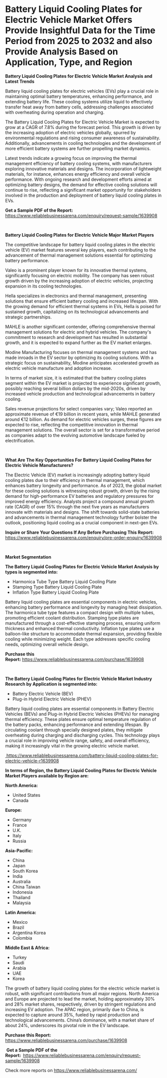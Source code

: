 <p><h1>Battery Liquid Cooling Plates for Electric Vehicle Market Offers Provide Insightful Data for the Time Period from 2025 to 2032 and also Provide Analysis Based on Application, Type, and Region</h1></p><p><strong>Battery Liquid Cooling Plates for Electric Vehicle Market Analysis and Latest Trends</strong></p>
<p><p>Battery liquid cooling plates for electric vehicles (EVs) play a crucial role in maintaining optimal battery temperatures, enhancing performance, and extending battery life. These cooling systems utilize liquid to effectively transfer heat away from battery cells, addressing challenges associated with overheating during operation and charging.</p><p>The Battery Liquid Cooling Plates for Electric Vehicle Market is expected to grow at a CAGR of 7.8% during the forecast period. This growth is driven by the increasing adoption of electric vehicles globally, spurred by environmental regulations and rising consumer awareness of sustainability. Additionally, advancements in cooling technologies and the development of more efficient battery systems are further propelling market dynamics.</p><p>Latest trends indicate a growing focus on improving the thermal management efficiency of battery cooling systems, with manufacturers exploring innovative materials and designs. The incorporation of lightweight materials, for instance, enhances energy efficiency and overall vehicle performance. With ongoing research and development efforts aimed at optimizing battery designs, the demand for effective cooling solutions will continue to rise, reflecting a significant market opportunity for stakeholders involved in the production and deployment of battery liquid cooling plates in EVs.</p></p>
<p><strong>Get a Sample PDF of the Report:&nbsp;</strong> <a href="https://www.reliablebusinessarena.com/enquiry/request-sample/1639908?utm_campaign=2137&utm_medium=2&utm_source=Github&utm_content=ia&utm_term=30032025&utm_id=battery-liquid-cooling-plates-for-electric-vehicle">https://www.reliablebusinessarena.com/enquiry/request-sample/1639908</a></p>
<p>&nbsp;</p>
<p><strong>Battery Liquid Cooling Plates for Electric Vehicle Major Market Players</strong></p>
<p><p>The competitive landscape for battery liquid cooling plates in the electric vehicle (EV) market features several key players, each contributing to the advancement of thermal management solutions essential for optimizing battery performance.</p><p>Valeo is a prominent player known for its innovative thermal systems, significantly focusing on electric mobility. The company has seen robust growth driven by the increasing adoption of electric vehicles, projecting expansion in its cooling technologies.</p><p>Hella specializes in electronics and thermal management, presenting solutions that ensure efficient battery cooling and increased lifespan. With the growing demand for efficient thermal systems in EVs, Hella is poised for sustained growth, capitalizing on its technological advancements and strategic partnerships.</p><p>MAHLE is another significant contender, offering comprehensive thermal management solutions for electric and hybrid vehicles. The company's commitment to research and development has resulted in substantial growth, and it is expected to expand further as the EV market enlarges.</p><p>Modine Manufacturing focuses on thermal management systems and has made inroads in the EV sector by optimizing its cooling solutions. With a strategic focus on sustainability, Modine anticipates accelerated growth as electric vehicle manufacture and adoption increase.</p><p>In terms of market size, it is estimated that the battery cooling plates segment within the EV market is projected to experience significant growth, possibly reaching several billion dollars by the mid-2020s, driven by increased vehicle production and technological advancements in battery cooling.</p><p>Sales revenue projections for select companies vary; Valeo reported an approximate revenue of €19 billion in recent years, while MAHLE generated around €12 billion. As demand for electric vehicles surges, these figures are expected to rise, reflecting the competitive innovation in thermal management solutions. The overall sector is set for a transformative period as companies adapt to the evolving automotive landscape fueled by electrification.</p></p>
<p>&nbsp;</p>
<p><strong>What Are The Key Opportunities For Battery Liquid Cooling Plates for Electric Vehicle Manufacturers?</strong></p>
<p><p>The Electric Vehicle (EV) market is increasingly adopting battery liquid cooling plates due to their efficiency in thermal management, which enhances battery longevity and performance. As of 2023, the global market for these cooling solutions is witnessing robust growth, driven by the rising demand for high-performance EV batteries and regulatory pressures for improved energy efficiency. Analysts project a compound annual growth rate (CAGR) of over 15% through the next five years as manufacturers innovate with materials and designs. The shift towards solid-state batteries and advancements in thermal management technology further bolster the outlook, positioning liquid cooling as a crucial component in next-gen EVs.</p></p>
<p><strong>Inquire or Share Your Questions If Any Before Purchasing This Report:</strong> <a href="https://www.reliablebusinessarena.com/enquiry/pre-order-enquiry/1639908?utm_campaign=2137&utm_medium=2&utm_source=Github&utm_content=ia&utm_term=30032025&utm_id=battery-liquid-cooling-plates-for-electric-vehicle">https://www.reliablebusinessarena.com/enquiry/pre-order-enquiry/1639908</a></p>
<p>&nbsp;</p>
<p><strong>Market Segmentation</strong></p>
<p><strong>The Battery Liquid Cooling Plates for Electric Vehicle Market Analysis by types is segmented into:</strong></p>
<p><ul><li>Harmonica Tube Type Battery Liquid Cooling Plate</li><li>Stamping Type Battery Liquid Cooling Plate</li><li>Inflation Type Battery Liquid Cooling Plate</li></ul></p>
<p><p>Battery liquid cooling plates are essential components in electric vehicles, enhancing battery performance and longevity by managing heat dissipation. The harmonica tube type features a compact design with multiple tubes, promoting efficient coolant distribution. Stamping type plates are manufactured through a cost-effective stamping process, ensuring uniform thickness and enhanced thermal conductivity. Inflation type plates use a balloon-like structure to accommodate thermal expansion, providing flexible cooling while minimizing weight. Each type addresses specific cooling needs, optimizing overall vehicle design.</p></p>
<p><strong>Purchase this Report:&nbsp;</strong><a href="https://www.reliablebusinessarena.com/purchase/1639908?utm_campaign=2137&utm_medium=2&utm_source=Github&utm_content=ia&utm_term=30032025&utm_id=battery-liquid-cooling-plates-for-electric-vehicle">https://www.reliablebusinessarena.com/purchase/1639908</a></p>
<p>&nbsp;</p>
<p><strong>The Battery Liquid Cooling Plates for Electric Vehicle Market Industry Research by Application is segmented into:</strong></p>
<p><ul><li>Battery Electric Vehicle (BEV)</li><li>Plug-in Hybrid Electric Vehicle (PHEV)</li></ul></p>
<p><p>Battery liquid cooling plates are essential components in Battery Electric Vehicles (BEVs) and Plug-in Hybrid Electric Vehicles (PHEVs) for managing thermal efficiency. These plates ensure optimal temperature regulation of the battery packs, enhancing performance and extending lifespan. By circulating coolant through specially designed plates, they mitigate overheating during charging and discharging cycles. This technology plays a crucial role in improving vehicle range, safety, and overall efficiency, making it increasingly vital in the growing electric vehicle market.</p></p>
<p><a href="https://www.reliablebusinessarena.com/battery-liquid-cooling-plates-for-electric-vehicle-r1639908?utm_campaign=2137&utm_medium=2&utm_source=Github&utm_content=ia&utm_term=30032025&utm_id=battery-liquid-cooling-plates-for-electric-vehicle">&nbsp;https://www.reliablebusinessarena.com/battery-liquid-cooling-plates-for-electric-vehicle-r1639908</a></p>
<p><strong>In terms of Region, the Battery Liquid Cooling Plates for Electric Vehicle Market Players available by Region are:</strong></p>
<p>
    <p> <strong> North America: </strong>
        <ul>
            <li>United States</li>
            <li>Canada</li>
        </ul>
        </p> 
    <p> <strong> Europe: </strong>
        <ul>
            <li>Germany</li>
            <li>France</li>
            <li>U.K.</li>
            <li>Italy</li>
            <li>Russia</li>
        </ul>
        </p> 
    <p> <strong> Asia-Pacific: </strong>
        <ul>
            <li>China</li>
            <li>Japan</li>
            <li>South Korea</li>
            <li>India</li>
            <li>Australia</li>
            <li>China Taiwan</li>
            <li>Indonesia</li>
            <li>Thailand</li>
            <li>Malaysia</li>
        </ul>
        </p> 
    <p> <strong> Latin America: </strong>
        <ul>
            <li>Mexico</li>
            <li>Brazil</li>
            <li>Argentina Korea</li>
            <li>Colombia</li>
        </ul>
        </p> 
    <p> <strong> Middle East & Africa: </strong>
        <ul>
            <li>Turkey</li>
            <li>Saudi</li>
            <li>Arabia</li>
            <li>UAE</li>
            <li>Korea</li>
        </ul>
    </p>
    </p>
<p><p>The growth of battery liquid cooling plates for the electric vehicle market is robust, with significant contributions from all major regions. North America and Europe are projected to lead the market, holding approximately 30% and 28% market shares, respectively, driven by stringent regulations and increasing EV adoption. The APAC region, primarily due to China, is expected to capture around 35%, fueled by rapid production and technological advancements. China’s dominance, with a market share of about 24%, underscores its pivotal role in the EV landscape.</p></p>
<p><strong>Purchase this Report: </strong><a href="https://www.reliablebusinessarena.com/purchase/1639908?utm_campaign=2137&utm_medium=2&utm_source=Github&utm_content=ia&utm_term=30032025&utm_id=battery-liquid-cooling-plates-for-electric-vehicle">https://www.reliablebusinessarena.com/purchase/1639908</a></p>
<p>&nbsp;<strong>Get a Sample PDF of the Report:&nbsp;&nbsp;</strong><a href="https://www.reliablebusinessarena.com/enquiry/request-sample/1639908?utm_campaign=2137&utm_medium=2&utm_source=Github&utm_content=ia&utm_term=30032025&utm_id=battery-liquid-cooling-plates-for-electric-vehicle">https://www.reliablebusinessarena.com/enquiry/request-sample/1639908</a></p>
<p><strong></strong></p>
<p>Check more reports on <a href="https://www.reliablebusinessarena.com/?utm_campaign=2137&utm_medium=2&utm_source=Github&utm_content=ia&utm_term=30032025&utm_id=battery-liquid-cooling-plates-for-electric-vehicle">https://www.reliablebusinessarena.com/</a></p>